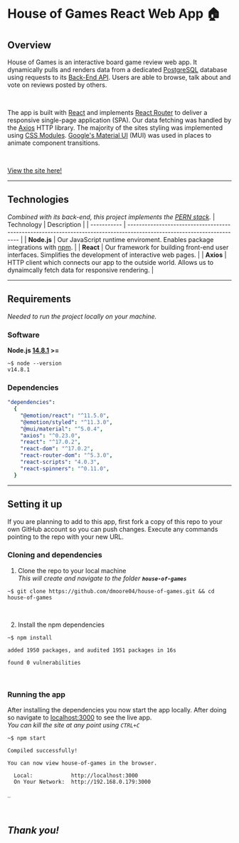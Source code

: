 # House of Games React Web App 🏠

## Overview

House of Games is an interactive board game review web app. It dynamically pulls and renders data from a dedicated [PostgreSQL](https://www.postgresql.org/) database using requests to its [Back-End API](https://github.com/dmoore04/house-of-games-API). Users are able to browse, talk about and vote on reviews posted by others.

</br>

The app is built with [React](https://reactjs.org/) and implements [React Router](https://reactrouter.com/web/guides/quick-start) to deliver a responsive single-page application (SPA). Our data fetching was handled by the [Axios](https://axios-http.com/) HTTP library. The majority of the sites styling was implemented using [CSS Modules](https://github.com/css-modules/css-modules). [Google's Material UI](https://mui.com/) (MUI) was used in places to animate component transitions.

</br>

[View the site here!](https://gamehaus.netlify.app/)

---

## Technologies

_Combined with its back-end, this project implements the [PERN stack](https://www.geeksforgeeks.org/what-is-pern-stack/)._
| Technology | Description |
| ----------- | ---------------------------------------------------------------------------------------------------------------------- |
| **Node.js** | Our JavaScript runtime enviroment. Enables package integrations with [npm](https://www.npmjs.com/). |
| **React** | Our framework for building front-end user interfaces. Simplifies the development of interactive web pages. |
| **Axios** | HTTP client which connects our app to the outside world. Allows us to dynaimcally fetch data for responsive rendering. |

---

## Requirements

_Needed to run the project locally on your machine._

### Software

**Node.js [14.8.1](https://nodejs.org/en/download/) >=**

```shell
~$ node --version
v14.8.1
```

### Dependencies

```yaml
"dependencies":
  {
    "@emotion/react": "^11.5.0",
    "@emotion/styled": "^11.3.0",
    "@mui/material": "^5.0.4",
    "axios": "^0.23.0",
    "react": "^17.0.2",
    "react-dom": "^17.0.2",
    "react-router-dom": "^5.3.0",
    "react-scripts": "4.0.3",
    "react-spinners": "^0.11.0",
  }
```

---

## Setting it up

If you are planning to add to this app, first fork a copy of this repo to your own GitHub account so you can push changes. Execute any commands pointing to the repo with your new URL.

### Cloning and dependencies

1. Clone the repo to your local machine </br>
   _This will create and navigate to the folder **`house-of-games`**_

```shell
~$ git clone https://github.com/dmoore04/house-of-games.git && cd house-of-games
```

</br>

2. Install the npm dependencies </br>

```shell
~$ npm install

added 1950 packages, and audited 1951 packages in 16s

found 0 vulnerabilities
```

</br>

### Running the app

After installing the dependencies you now start the app locally. After doing so navigate to [localhost:3000](http://localhost:3000) to see the live app.</br>
_You can kill the site at any point using `CTRL+C`_

```shell
~$ npm start

Compiled successfully!

You can now view house-of-games in the browser.

  Local:            http://localhost:3000
  On Your Network:  http://192.168.0.179:3000

_
```

</br>

## **_Thank you!_**
